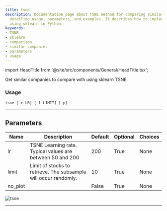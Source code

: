 ```yaml
---
title: tsne
description: Documentation page about TSNE method for comparing similar companies,
  detailing usage, parameters, and examples. It describes how to implement TSNE method
  using sklearn in Python.
keywords:
- TSNE
- sklearn
- comparison
- similar companies
- parameters
- usage
---
```


import HeadTitle from '@site/src/components/General/HeadTitle.tsx';

<HeadTitle title="stocks/ca/tsne - Reference | OpenBB Terminal Docs" />

Get similar companies to compare with using sklearn TSNE.

### Usage

```python
tsne [-r LR] [-l LIMIT] [-p]
```

---

## Parameters

| Name | Description | Default | Optional | Choices |
| ---- | ----------- | ------- | -------- | ------- |
| lr | TSNE Learning rate. Typical values are between 50 and 200 | 200 | True | None |
| limit | Limit of stocks to retrieve. The subsample will occur randomly. | 10 | True | None |
| no_plot |  | False | True | None |

![tsne](https://user-images.githubusercontent.com/46355364/154074416-af8c7d2a-fa2f-461f-8522-933cf6e3543b.png)

---
